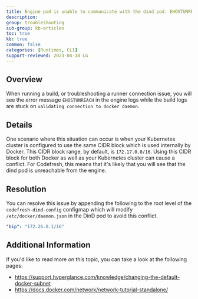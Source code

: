 ```yaml
---
title: Engine pod is unable to communicate with the dind pod. EHOSTUNREACH error in logs
description: 
group: troubleshooting
sub-group: kb-articles
toc: true
kb: true
common: false
categories: [Runtimes, CLI]
support-reviewed: 2023-04-18 LG
---
```


## Overview

When running a build, or troubleshooting a runner connection issue, you will see the error message `EHOSTUNREACH` in the engine logs while the build logs are stuck on `validating connection to docker daemon`.

## Details

One scenario where this situation can occur is when your Kubernetes cluster is configured to use the same CIDR block which is used internally by Docker. This CIDR block range, by default, is `172.17.0.0/16`. Using this CIDR block for both Docker as well as your Kubernetes cluster can cause a conflict. For Codefresh, this means that it's likely that you will see that the dind pod is unreachable from the engine.

## Resolution

You can resolve this issue by appending the following to the root level of the `codefresh-dind-config` configmap which will modify `/etc/docker/daemon.json` in the DinD pod to avoid this conflict.

```yaml
"bip": "172.26.0.1/16"
```

## Additional Information

If you'd like to read more on this topic, you can take a look at the following pages:

* <https://support.hyperglance.com/knowledge/changing-the-default-docker-subnet>
* <https://docs.docker.com/network/network-tutorial-standalone/>
